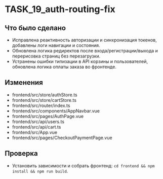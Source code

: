 # TASK_19_auth-routing-fix

## Что было сделано
- Исправлена реактивность авторизации и синхронизация токенов, добавлены логи навигации и состояния.
- Обновлена логика редиректов после входа/регистрации/выхода и перерисовка страниц без перезагрузки.
- Устранены ошибки типизации в API корзины и пользователей, обновлена логика оплаты заказа во фронтенде.

## Изменения
- frontend/src/store/authStore.ts
- frontend/src/store/cartStore.ts
- frontend/src/router/index.ts
- frontend/src/components/AppNavbar.vue
- frontend/src/pages/AuthPage.vue
- frontend/src/api/users.ts
- frontend/src/api/cart.ts
- frontend/src/App.vue
- frontend/src/pages/CheckoutPaymentPage.vue

## Проверка
- Установить зависимости и собрать фронтенд: `cd frontend && npm install && npm run build`.
